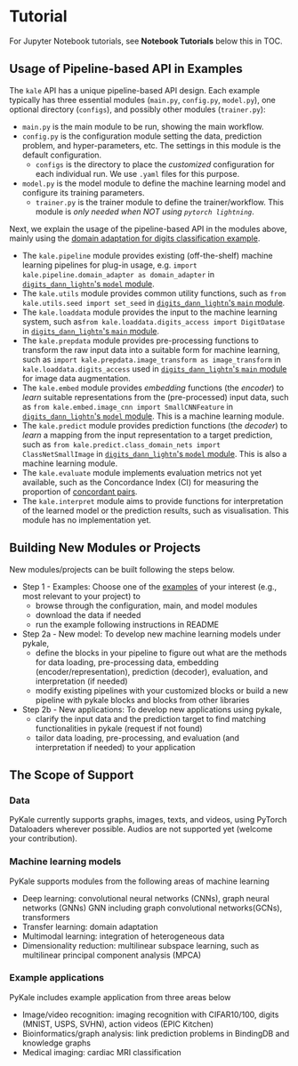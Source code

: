 # Tutorial

For Jupyter Notebook tutorials, see **Notebook Tutorials** below this in TOC.

## Usage of Pipeline-based API in Examples

The `kale` API has a unique pipeline-based API design. Each example typically has three essential modules (`main.py`, `config.py`, `model.py`), one optional directory (`configs`), and possibly other modules (`trainer.py`):

- `main.py` is the main module to be run, showing the main workflow.
- `config.py` is the configuration module setting the data, prediction problem, and hyper-parameters, etc. The settings in this module is the default configuration.
  - `configs` is the directory to place the *customized* configuration for each individual run. We use `.yaml` files for this purpose.
- `model.py` is the model module to define the machine learning model and configure its training parameters.
  - `trainer.py` is the trainer module to define the trainer/workflow. This module is *only needed when NOT using `pytorch lightning`*.

Next, we explain the usage of the pipeline-based API in the modules above, mainly using the [domain adaptation for digits classification example](https://github.com/pykale/pykale/tree/main/examples/digits_dann_lightn).

- The `kale.pipeline` module provides existing (off-the-shelf) machine learning pipelines for plug-in usage, e.g. `import kale.pipeline.domain_adapter as domain_adapter` in [`digits_dann_lightn`'s `model` module](https://github.com/pykale/pykale/blob/main/examples/digits_dann_lightn/model.py).
- The `kale.utils` module provides common utility functions, such as `from kale.utils.seed import set_seed` in [`digits_dann_lightn`'s `main` module](https://github.com/pykale/pykale/blob/main/examples/digits_dann_lightn/main.py).
- The `kale.loaddata` module provides the input to the machine learning system, such as`from kale.loaddata.digits_access import DigitDatase` in  [`digits_dann_lightn`'s `main` module](https://github.com/pykale/pykale/blob/main/examples/digits_dann_lightn/main.py).
- The `kale.prepdata` module provides pre-processing functions to transform the raw input data into a suitable form for machine learning, such as `import kale.prepdata.image_transform as image_transform` in `kale.loaddata.digits_access` used in  [`digits_dann_lightn`'s `main` module](https://github.com/pykale/pykale/blob/main/examples/digits_dann_lightn/main.py) for image data augmentation.
- The `kale.embed` module provides *embedding* functions (the *encoder*) to *learn* suitable representations from the (pre-processed) input data, such as `from kale.embed.image_cnn import SmallCNNFeature` in [`digits_dann_lightn`'s `model` module](https://github.com/pykale/pykale/blob/main/examples/digits_dann_lightn/model.py). This is a machine learning module.
- The `kale.predict` module provides prediction functions (the *decoder*) to *learn* a mapping from the input representation to a target prediction, such as `from kale.predict.class_domain_nets import ClassNetSmallImage` in [`digits_dann_lightn`'s `model` module](https://github.com/pykale/pykale/blob/main/examples/digits_dann_lightn/model.py). This is also a machine learning module.
- The `kale.evaluate` module implements evaluation metrics not yet available, such as the Concordance Index (CI) for measuring the proportion of [concordant pairs](https://en.wikipedia.org/wiki/Concordant_pair).
- The `kale.interpret` module aims to provide functions for interpretation of the learned model or the prediction results, such as visualisation. This module has no implementation yet.

## Building New Modules or Projects

New modules/projects can be built following the steps below.

- Step 1 - Examples: Choose one of the [examples](https://github.com/pykale/pykale/tree/main/examples) of your interest (e.g., most relevant to your project) to
  - browse through the configuration, main, and model modules
  - download the data if needed
  - run the example following instructions in README
- Step 2a - New model: To develop new machine learning models under pykale,
  - define the blocks in your pipeline to figure out what are the methods for data loading, pre-processing data, embedding (encoder/representation), prediction (decoder), evaluation, and interpretation (if needed)
  - modify existing pipelines with your customized blocks or build a new pipeline with pykale blocks and blocks from other libraries
- Step 2b - New applications: To develop new applications using pykale,
  - clarify the input data and the prediction target to find matching functionalities in pykale (request if not found)
  - tailor data loading, pre-processing, and evaluation (and interpretation if needed) to your application

## The Scope of Support

### Data

PyKale currently supports graphs, images, texts, and videos, using PyTorch Dataloaders wherever possible. Audios are not supported yet (welcome your contribution).

### Machine learning models

PyKale supports modules from the following areas of machine learning

- Deep learning: convolutional neural networks (CNNs), graph neural networks (GNNs) GNN including graph convolutional networks(GCNs), transformers
- Transfer learning: domain adaptation
- Multimodal learning: integration of heterogeneous data
- Dimensionality reduction: multilinear subspace learning, such as multilinear principal component analysis (MPCA)

### Example applications

PyKale includes example application from three areas below

- Image/video recognition: imaging recognition with CIFAR10/100, digits (MNIST, USPS, SVHN), action videos (EPIC Kitchen)
- Bioinformatics/graph analysis: link prediction problems in BindingDB and knowledge graphs
- Medical imaging: cardiac MRI classification
